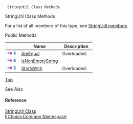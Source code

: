 ﻿     StringUtil Class Methods                                                   

StringUtil Class Methods

For a list of all members of this type, see [StringUtil members](FChoice.Common~FChoice.Common.StringUtil_members.md).

Public Methods

|   | Name | Description |
| --- | --- | --- |
| ![Public Method](dotnetimages/publicMethod.png)![static (Shared in Visual Basic)](dotnetimages/static.png) | [AreEqual](FChoice.Common~FChoice.Common.StringUtil~AreEqual.md) | Overloaded.    |
| ![Public Method](dotnetimages/publicMethod.png)![static (Shared in Visual Basic)](dotnetimages/static.png) | [IsNonEmptyString](FChoice.Common~FChoice.Common.StringUtil~IsNonEmptyString.md) |   |
| ![Public Method](dotnetimages/publicMethod.png)![static (Shared in Visual Basic)](dotnetimages/static.png) | [StartsWith](FChoice.Common~FChoice.Common.StringUtil~StartsWith.md) | Overloaded.    |

[Top](#top)

See Also

#### Reference

[StringUtil Class](FChoice.Common~FChoice.Common.StringUtil.md)  
[FChoice.Common Namespace](FChoice.Common~FChoice.Common_namespace.md)